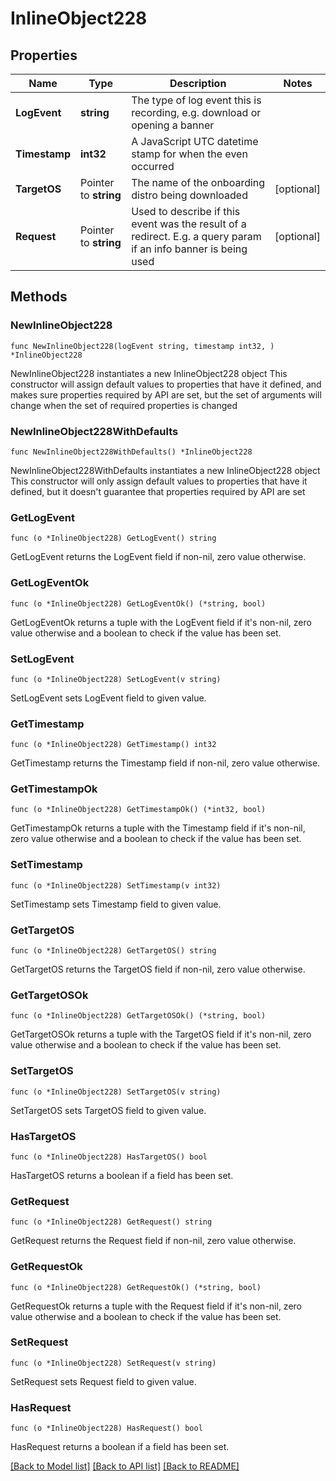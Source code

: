 # InlineObject228

## Properties

Name | Type | Description | Notes
------------ | ------------- | ------------- | -------------
**LogEvent** | **string** | The type of log event this is recording, e.g. download or opening a banner | 
**Timestamp** | **int32** | A JavaScript UTC datetime stamp for when the even occurred | 
**TargetOS** | Pointer to **string** | The name of the onboarding distro being downloaded | [optional] 
**Request** | Pointer to **string** | Used to describe if this event was the result of a redirect. E.g. a query param if an info banner is being used | [optional] 

## Methods

### NewInlineObject228

`func NewInlineObject228(logEvent string, timestamp int32, ) *InlineObject228`

NewInlineObject228 instantiates a new InlineObject228 object
This constructor will assign default values to properties that have it defined,
and makes sure properties required by API are set, but the set of arguments
will change when the set of required properties is changed

### NewInlineObject228WithDefaults

`func NewInlineObject228WithDefaults() *InlineObject228`

NewInlineObject228WithDefaults instantiates a new InlineObject228 object
This constructor will only assign default values to properties that have it defined,
but it doesn't guarantee that properties required by API are set

### GetLogEvent

`func (o *InlineObject228) GetLogEvent() string`

GetLogEvent returns the LogEvent field if non-nil, zero value otherwise.

### GetLogEventOk

`func (o *InlineObject228) GetLogEventOk() (*string, bool)`

GetLogEventOk returns a tuple with the LogEvent field if it's non-nil, zero value otherwise
and a boolean to check if the value has been set.

### SetLogEvent

`func (o *InlineObject228) SetLogEvent(v string)`

SetLogEvent sets LogEvent field to given value.


### GetTimestamp

`func (o *InlineObject228) GetTimestamp() int32`

GetTimestamp returns the Timestamp field if non-nil, zero value otherwise.

### GetTimestampOk

`func (o *InlineObject228) GetTimestampOk() (*int32, bool)`

GetTimestampOk returns a tuple with the Timestamp field if it's non-nil, zero value otherwise
and a boolean to check if the value has been set.

### SetTimestamp

`func (o *InlineObject228) SetTimestamp(v int32)`

SetTimestamp sets Timestamp field to given value.


### GetTargetOS

`func (o *InlineObject228) GetTargetOS() string`

GetTargetOS returns the TargetOS field if non-nil, zero value otherwise.

### GetTargetOSOk

`func (o *InlineObject228) GetTargetOSOk() (*string, bool)`

GetTargetOSOk returns a tuple with the TargetOS field if it's non-nil, zero value otherwise
and a boolean to check if the value has been set.

### SetTargetOS

`func (o *InlineObject228) SetTargetOS(v string)`

SetTargetOS sets TargetOS field to given value.

### HasTargetOS

`func (o *InlineObject228) HasTargetOS() bool`

HasTargetOS returns a boolean if a field has been set.

### GetRequest

`func (o *InlineObject228) GetRequest() string`

GetRequest returns the Request field if non-nil, zero value otherwise.

### GetRequestOk

`func (o *InlineObject228) GetRequestOk() (*string, bool)`

GetRequestOk returns a tuple with the Request field if it's non-nil, zero value otherwise
and a boolean to check if the value has been set.

### SetRequest

`func (o *InlineObject228) SetRequest(v string)`

SetRequest sets Request field to given value.

### HasRequest

`func (o *InlineObject228) HasRequest() bool`

HasRequest returns a boolean if a field has been set.


[[Back to Model list]](../README.md#documentation-for-models) [[Back to API list]](../README.md#documentation-for-api-endpoints) [[Back to README]](../README.md)


